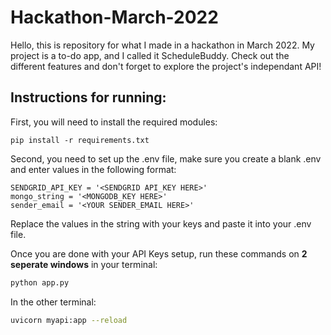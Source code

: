 # Hackathon-March-2022

Hello, this is repository for what I made in a hackathon in March 2022. My project is a to-do app, and I called it ScheduleBuddy. Check out the different features and don't forget to explore the project's independant API!
## Instructions for running:
First, you will need to install the required modules:
```shell
pip install -r requirements.txt
```
Second, you need to set up the .env file, make sure you create a blank .env and enter values in the following format:
```make
SENDGRID_API_KEY = '<SENDGRID API_KEY HERE>'
mongo_string = '<MONGODB_KEY HERE>'
sender_email = '<YOUR SENDER_EMAIL HERE>'
```
Replace the values in the string with your keys and paste it into your .env file.

Once you are done with your API Keys setup, run these commands on **2 seperate windows** in your terminal:
```python
python app.py
```
In the other terminal:
```bash
uvicorn myapi:app --reload
```
